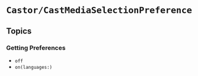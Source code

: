 # ``Castor/CastMediaSelectionPreference``

## Topics

### Getting Preferences

- ``off``
- ``on(languages:)``
